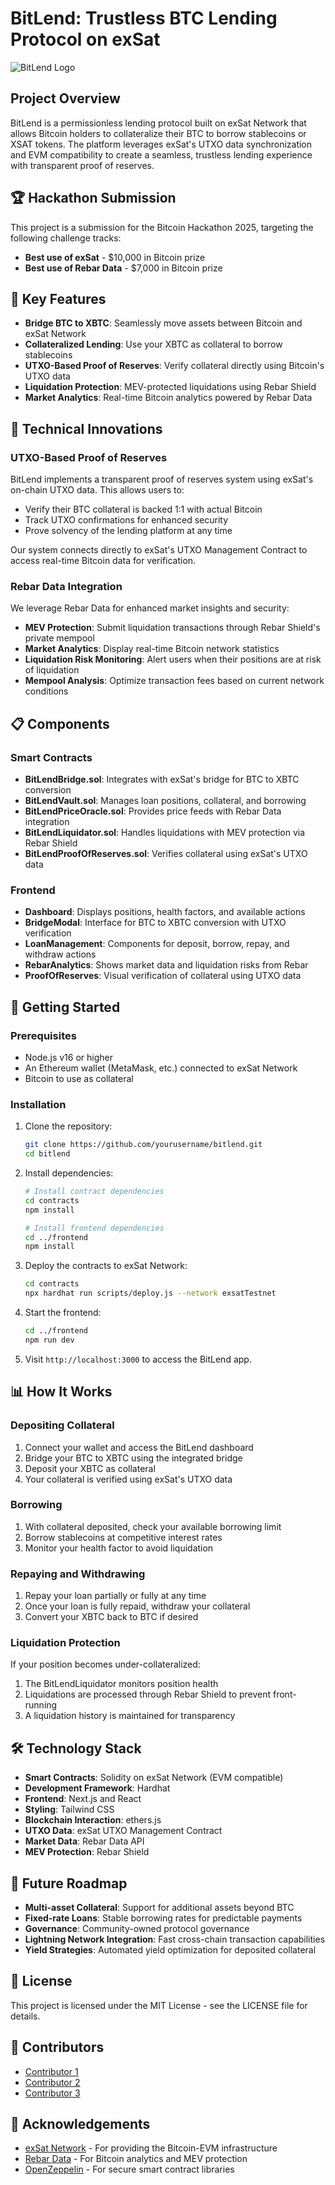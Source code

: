 # BitLend: Trustless BTC Lending Protocol on exSat

![BitLend Logo](./frontend/public/images/logo.png)

## Project Overview

BitLend is a permissionless lending protocol built on exSat Network that allows Bitcoin holders to collateralize their BTC to borrow stablecoins or XSAT tokens. The platform leverages exSat's UTXO data synchronization and EVM compatibility to create a seamless, trustless lending experience with transparent proof of reserves.

## 🏆 Hackathon Submission

This project is a submission for the Bitcoin Hackathon 2025, targeting the following challenge tracks:

- **Best use of exSat** - $10,000 in Bitcoin prize
- **Best use of Rebar Data** - $7,000 in Bitcoin prize

## 🔑 Key Features

- **Bridge BTC to XBTC**: Seamlessly move assets between Bitcoin and exSat Network
- **Collateralized Lending**: Use your XBTC as collateral to borrow stablecoins
- **UTXO-Based Proof of Reserves**: Verify collateral directly using Bitcoin's UTXO data
- **Liquidation Protection**: MEV-protected liquidations using Rebar Shield
- **Market Analytics**: Real-time Bitcoin analytics powered by Rebar Data

## 🔧 Technical Innovations

### UTXO-Based Proof of Reserves

BitLend implements a transparent proof of reserves system using exSat's on-chain UTXO data. This allows users to:

- Verify their BTC collateral is backed 1:1 with actual Bitcoin
- Track UTXO confirmations for enhanced security
- Prove solvency of the lending platform at any time

Our system connects directly to exSat's UTXO Management Contract to access real-time Bitcoin data for verification.

### Rebar Data Integration

We leverage Rebar Data for enhanced market insights and security:

- **MEV Protection**: Submit liquidation transactions through Rebar Shield's private mempool
- **Market Analytics**: Display real-time Bitcoin network statistics
- **Liquidation Risk Monitoring**: Alert users when their positions are at risk of liquidation
- **Mempool Analysis**: Optimize transaction fees based on current network conditions

## 📋 Components

### Smart Contracts

- **BitLendBridge.sol**: Integrates with exSat's bridge for BTC to XBTC conversion
- **BitLendVault.sol**: Manages loan positions, collateral, and borrowing
- **BitLendPriceOracle.sol**: Provides price feeds with Rebar Data integration
- **BitLendLiquidator.sol**: Handles liquidations with MEV protection via Rebar Shield
- **BitLendProofOfReserves.sol**: Verifies collateral using exSat's UTXO data

### Frontend

- **Dashboard**: Displays positions, health factors, and available actions
- **BridgeModal**: Interface for BTC to XBTC conversion with UTXO verification
- **LoanManagement**: Components for deposit, borrow, repay, and withdraw actions
- **RebarAnalytics**: Shows market data and liquidation risks from Rebar
- **ProofOfReserves**: Visual verification of collateral using UTXO data

## 🚀 Getting Started

### Prerequisites

- Node.js v16 or higher
- An Ethereum wallet (MetaMask, etc.) connected to exSat Network
- Bitcoin to use as collateral

### Installation

1. Clone the repository:
   ```bash
   git clone https://github.com/yourusername/bitlend.git
   cd bitlend
   ```

2. Install dependencies:
   ```bash
   # Install contract dependencies
   cd contracts
   npm install

   # Install frontend dependencies
   cd ../frontend
   npm install
   ```

3. Deploy the contracts to exSat Network:
   ```bash
   cd contracts
   npx hardhat run scripts/deploy.js --network exsatTestnet
   ```

4. Start the frontend:
   ```bash
   cd ../frontend
   npm run dev
   ```

5. Visit `http://localhost:3000` to access the BitLend app.

## 📊 How It Works

### Depositing Collateral

1. Connect your wallet and access the BitLend dashboard
2. Bridge your BTC to XBTC using the integrated bridge
3. Deposit your XBTC as collateral
4. Your collateral is verified using exSat's UTXO data

### Borrowing

1. With collateral deposited, check your available borrowing limit
2. Borrow stablecoins at competitive interest rates
3. Monitor your health factor to avoid liquidation

### Repaying and Withdrawing

1. Repay your loan partially or fully at any time
2. Once your loan is fully repaid, withdraw your collateral
3. Convert your XBTC back to BTC if desired

### Liquidation Protection

If your position becomes under-collateralized:

1. The BitLendLiquidator monitors position health
2. Liquidations are processed through Rebar Shield to prevent front-running
3. A liquidation history is maintained for transparency

## 🛠️ Technology Stack

- **Smart Contracts**: Solidity on exSat Network (EVM compatible)
- **Development Framework**: Hardhat
- **Frontend**: Next.js and React
- **Styling**: Tailwind CSS
- **Blockchain Interaction**: ethers.js
- **UTXO Data**: exSat UTXO Management Contract
- **Market Data**: Rebar Data API
- **MEV Protection**: Rebar Shield

## 🔮 Future Roadmap

- **Multi-asset Collateral**: Support for additional assets beyond BTC
- **Fixed-rate Loans**: Stable borrowing rates for predictable payments
- **Governance**: Community-owned protocol governance
- **Lightning Network Integration**: Fast cross-chain transaction capabilities
- **Yield Strategies**: Automated yield optimization for deposited collateral

## 📄 License

This project is licensed under the MIT License - see the LICENSE file for details.

## 👥 Contributors

- [Contributor 1](https://github.com/contributor1)
- [Contributor 2](https://github.com/contributor2)
- [Contributor 3](https://github.com/contributor3)

## 🙏 Acknowledgements

- [exSat Network](https://exsat.network) - For providing the Bitcoin-EVM infrastructure
- [Rebar Data](https://rebarlabs.io) - For Bitcoin analytics and MEV protection
- [OpenZeppelin](https://openzeppelin.com) - For secure smart contract libraries 